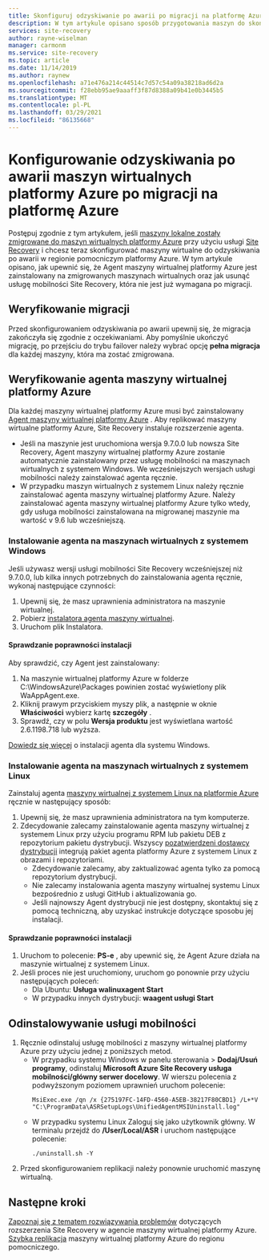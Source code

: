 ```yaml
---
title: Skonfiguruj odzyskiwanie po awarii po migracji na platformę Azure za pomocą Azure Site Recovery
description: W tym artykule opisano sposób przygotowania maszyn do skonfigurowania odzyskiwania po awarii między regionami platformy Azure po migracji na platformę Azure przy użyciu Azure Site Recovery.
services: site-recovery
author: rayne-wiselman
manager: carmonm
ms.service: site-recovery
ms.topic: article
ms.date: 11/14/2019
ms.author: raynew
ms.openlocfilehash: a71e476a214c44514c7d57c54a09a38218ad6d2a
ms.sourcegitcommit: f28ebb95ae9aaaff3f87d8388a09b41e0b3445b5
ms.translationtype: MT
ms.contentlocale: pl-PL
ms.lasthandoff: 03/29/2021
ms.locfileid: "86135668"
---
```

# <a name="set-up-disaster-recovery-for-azure-vms-after-migration-to-azure"></a>Konfigurowanie odzyskiwania po awarii maszyn wirtualnych platformy Azure po migracji na platformę Azure 


Postępuj zgodnie z tym artykułem, jeśli [maszyny lokalne zostały zmigrowane do maszyn wirtualnych platformy Azure](./migrate-tutorial-on-premises-azure.md) przy użyciu usługi [Site Recovery](site-recovery-overview.md) i chcesz teraz skonfigurować maszyny wirtualne do odzyskiwania po awarii w regionie pomocniczym platformy Azure. W tym artykule opisano, jak upewnić się, że Agent maszyny wirtualnej platformy Azure jest zainstalowany na zmigrowanych maszynach wirtualnych oraz jak usunąć usługę mobilności Site Recovery, która nie jest już wymagana po migracji.



## <a name="verify-migration"></a>Weryfikowanie migracji

Przed skonfigurowaniem odzyskiwania po awarii upewnij się, że migracja zakończyła się zgodnie z oczekiwaniami. Aby pomyślnie ukończyć migrację, po przejściu do trybu failover należy wybrać opcję **pełna migracja** dla każdej maszyny, która ma zostać zmigrowana. 

## <a name="verify-the-azure-vm-agent"></a>Weryfikowanie agenta maszyny wirtualnej platformy Azure

Dla każdej maszyny wirtualnej platformy Azure musi być zainstalowany [Agent maszyny wirtualnej platformy Azure](../virtual-machines/extensions/agent-windows.md) . Aby replikować maszyny wirtualne platformy Azure, Site Recovery instaluje rozszerzenie agenta.

- Jeśli na maszynie jest uruchomiona wersja 9.7.0.0 lub nowsza Site Recovery, Agent maszyny wirtualnej platformy Azure zostanie automatycznie zainstalowany przez usługę mobilności na maszynach wirtualnych z systemem Windows. We wcześniejszych wersjach usługi mobilności należy zainstalować agenta ręcznie.
- W przypadku maszyn wirtualnych z systemem Linux należy ręcznie zainstalować agenta maszyny wirtualnej platformy Azure. Należy zainstalować agenta maszyny wirtualnej platformy Azure tylko wtedy, gdy usługa mobilności zainstalowana na migrowanej maszynie ma wartość v 9.6 lub wcześniejszą.


### <a name="install-the-agent-on-windows-vms"></a>Instalowanie agenta na maszynach wirtualnych z systemem Windows

Jeśli używasz wersji usługi mobilności Site Recovery wcześniejszej niż 9.7.0.0, lub kilka innych potrzebnych do zainstalowania agenta ręcznie, wykonaj następujące czynności:  

1. Upewnij się, że masz uprawnienia administratora na maszynie wirtualnej.
2. Pobierz [instalatora agenta maszyny wirtualnej](https://go.microsoft.com/fwlink/?LinkID=394789&clcid=0x409).
3. Uruchom plik Instalatora.

#### <a name="validate-the-installation"></a>Sprawdzanie poprawności instalacji
Aby sprawdzić, czy Agent jest zainstalowany:

1. Na maszynie wirtualnej platformy Azure w folderze C:\WindowsAzure\Packages powinien zostać wyświetlony plik WaAppAgent.exe.
2. Kliknij prawym przyciskiem myszy plik, a następnie w oknie **Właściwości** wybierz kartę **szczegóły** .
3. Sprawdź, czy w polu **Wersja produktu** jest wyświetlana wartość 2.6.1198.718 lub wyższa.

[Dowiedz się więcej](../virtual-machines/extensions/agent-windows.md) o instalacji agenta dla systemu Windows.

### <a name="install-the-agent-on-linux-vms"></a>Instalowanie agenta na maszynach wirtualnych z systemem Linux

Zainstaluj agenta [maszyny wirtualnej z systemem Linux na platformie Azure](../virtual-machines/extensions/agent-linux.md) ręcznie w następujący sposób:

1. Upewnij się, że masz uprawnienia administratora na tym komputerze.
2. Zdecydowanie zalecamy zainstalowanie agenta maszyny wirtualnej z systemem Linux przy użyciu programu RPM lub pakietu DEB z repozytorium pakietu dystrybucji. Wszyscy [pozatwierdzeni dostawcy dystrybucji](../virtual-machines/linux/endorsed-distros.md) integrują pakiet agenta platformy Azure z systemem Linux z obrazami i repozytoriami.
    - Zdecydowanie zalecamy, aby zaktualizować agenta tylko za pomocą repozytorium dystrybucji.
    - Nie zalecamy instalowania agenta maszyny wirtualnej systemu Linux bezpośrednio z usługi GitHub i aktualizowania go.
    -  Jeśli najnowszy Agent dystrybucji nie jest dostępny, skontaktuj się z pomocą techniczną, aby uzyskać instrukcje dotyczące sposobu jej instalacji. 

#### <a name="validate-the-installation"></a>Sprawdzanie poprawności instalacji 

1. Uruchom to polecenie: **PS-e** , aby upewnić się, że Agent Azure działa na maszynie wirtualnej z systemem Linux.
2. Jeśli proces nie jest uruchomiony, uruchom go ponownie przy użyciu następujących poleceń:
    - Dla Ubuntu: **Usługa walinuxagent Start**
    - W przypadku innych dystrybucji: **waagent usługi Start**


## <a name="uninstall-the-mobility-service"></a>Odinstalowywanie usługi mobilności

1. Ręcznie odinstaluj usługę mobilności z maszyny wirtualnej platformy Azure przy użyciu jednej z poniższych metod. 
    - W przypadku systemu Windows w panelu sterowania > **Dodaj/Usuń programy**, odinstaluj **Microsoft Azure Site Recovery usługa mobilności/główny serwer docelowy**. W wierszu polecenia z podwyższonym poziomem uprawnień uruchom polecenie:
        ```
        MsiExec.exe /qn /x {275197FC-14FD-4560-A5EB-38217F80CBD1} /L+*V "C:\ProgramData\ASRSetupLogs\UnifiedAgentMSIUninstall.log"
        ```
    - W przypadku systemu Linux Zaloguj się jako użytkownik główny. W terminalu przejdź do **/User/Local/ASR** i uruchom następujące polecenie:
        ```
        ./uninstall.sh -Y
        ```
2. Przed skonfigurowaniem replikacji należy ponownie uruchomić maszynę wirtualną.

## <a name="next-steps"></a>Następne kroki

[Zapoznaj się z tematem rozwiązywania problemów](site-recovery-extension-troubleshoot.md) dotyczących rozszerzenia Site Recovery w agencie maszyny wirtualnej platformy Azure.
[Szybka replikacja](azure-to-azure-quickstart.md) maszyny wirtualnej platformy Azure do regionu pomocniczego.

